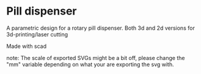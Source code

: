 # Pill dispenser

A parametric design for a rotary pill dispenser. Both 3d and 2d versions for 3d-printing/laser cutting

Made with scad

note: The scale of exported SVGs might be a bit off, please change the "mm" variable depending on what your are exporting the svg with.
